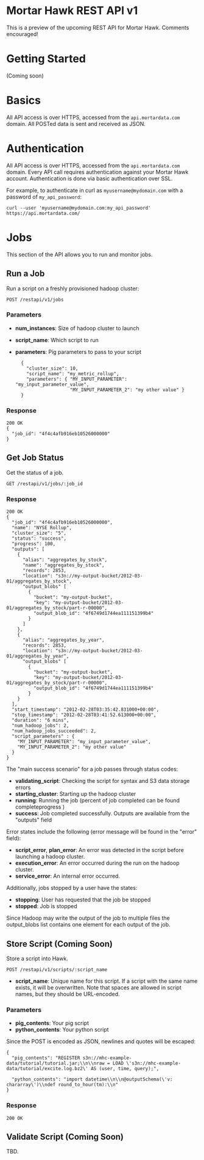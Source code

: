 # Mortar Hawk REST API v1

This is a preview of the upcoming REST API for Mortar Hawk.  Comments encouraged!

# Getting Started

(Coming soon)


# Basics

All API access is over HTTPS, accessed from the `api.mortardata.com` domain.  All POSTed data is sent and received as JSON.

# Authentication

All API access is over HTTPS, accessed from the `api.mortardata.com` domain.  Every API call requires authentication against your Mortar Hawk account.  Authentication is done via basic authentication over SSL.

For example, to authenticate in curl as `myusername@mydomain.com` with a password of `my_api_password`:

	curl --user 'myusername@mydomain.com:my_api_password' https://api.mortardata.com/


# Jobs

This section of the API allows you to run and monitor jobs.

## Run a Job


Run a script on a freshly provisioned hadoop cluster:

	POST /restapi/v1/jobs

### Parameters

* **num_instances**: Size of hadoop cluster to launch
* **script_name**: Which script to run
* **parameters**: Pig parameters to pass to your script


		{
		  "cluster_size": 10,
		  "script_name": "my_metric_rollup",
		  "parameters": { "MY_INPUT_PARAMETER": "my_input_parameter_value",
		  				  "MY_INPUT_PARAMETER_2": "my other value" }
		}

### Response

	200 OK
	{
	  "job_id": "4f4c4afb916eb10526000000"
	}


## Get Job Status

Get the status of a job.

	GET /restapi/v1/jobs/:job_id

### Response

	200 OK
	{
	  "job_id": "4f4c4afb916eb10526000000",
	  "name": "NYSE Rollup",
	  "cluster_size": "5",
	  "status": "success",
	  "progress": 100,
	  "outputs": [
	    {
	      "alias": "aggregates_by_stock",
	      "name": "aggregates_by_stock",
	      "records": 2853,
	      "location": "s3n://my-output-bucket/2012-03-01/aggregates_by_stock",
	      "output_blobs" [ 
	        {
	          "bucket": "my-output-bucket",
	          "key": "my-output-bucket/2012-03-01/aggregates_by_stock/part-r-00000",
	          "output_blob_id": "4f6749d1744ea111151399b4"
	        }
	      ]
	    },
	    {
	      "alias": "aggregates_by_year",
	      "records": 2853,
	      "location": "s3n://my-output-bucket/2012-03-01/aggregates_by_year",
	      "output_blobs" [ 
	        {
	          "bucket": "my-output-bucket",
	          "key": "my-output-bucket/2012-03-01/aggregates_by_stock/part-r-00000",
	          "output_blob_id": "4f6749d1744ea111151399b4"
	        }
	    }
	  ],
	  "start_timestamp": "2012-02-28T03:35:42.831000+00:00",
	  "stop_timestamp": "2012-02-28T03:41:52.613000+00:00",
	  "duration": "6 mins",
	  "num_hadoop_jobs": 2,
	  "num_hadoop_jobs_succeeded": 2,
	  "script_parameters" : {
	    "MY_INPUT_PARAMETER": "my_input_parameter_value",
	    "MY_INPUT_PARAMETER_2": "my other value"
	  }
	}

The "main success scenario" for a job passes through status codes:

* **validating_script**: Checking the script for syntax and S3 data storage errors
* **starting_cluster**: Starting up the hadoop cluster
* **running**: Running the job (percent of job completed can be found completeprogress )
* **success**: Job completed successfully.  Outputs are available from the "outputs" field

Error states include the following (error message will be found in the "error" field):

* **script_error**, **plan_error**: An error was detected in the script before launching a hadoop cluster.
* **execution_error**: An error occurred during the run on the hadoop cluster.
* **service_error**: An internal error occurred.

Additionally, jobs stopped by a user have the states:

* **stopping**:  User has requested that the job be stopped
* **stopped**: Job is stopped

Since Hadoop may write the output of the job to multiple files the output_blobs list contains one element for each output of the job.  


## Store Script (Coming Soon)

Store a script into Hawk.

	POST /restapi/v1/scripts/:script_name


* **script_name**: Unique name for this script.  If a script with the same name exists, it will be overwritten.  Note that spaces are allowed in script names, but they should be URL-encoded.

### Parameters

* **pig_contents**: Your pig script
* **python_contents**: Your python script

Since the POST is encoded as JSON, newlines and quotes will be escaped:
	
	{
	  "pig_contents": "REGISTER s3n://mhc-example-data/tutorial/tutorial.jar;\\n\\nraw = LOAD \'s3n://mhc-example-data/tutorial/excite.log.bz2\' AS (user, time, query);",
	  
	  "python_contents": "import datetime\\n\\n@outputSchema(\'v: chararray\')\\ndef round_to_hour(tm):\\n"
	}

### Response

	200 OK


## Validate Script (Coming Soon)

TBD.